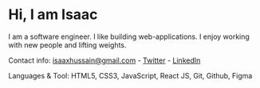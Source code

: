 # Hi, I am Isaac

I am a software engineer. I like building web-applications. I enjoy working with new people and lifting weights. 

Contact info: isaaxhussain@gmail.com -
[Twitter](https://twitter.com/IsaaxHussain) -
[LinkedIn](https://www.linkedin.com/in/isaac-hussain)

Languages & Tool: 
HTML5, CSS3, JavaScript, React JS, Git, Github, Figma

<!---
isaaxh/isaaxh is a ✨ special ✨ repository because its `README.md` (this file) appears on your GitHub profile.
You can click the Preview link to take a look at your changes.
--->
